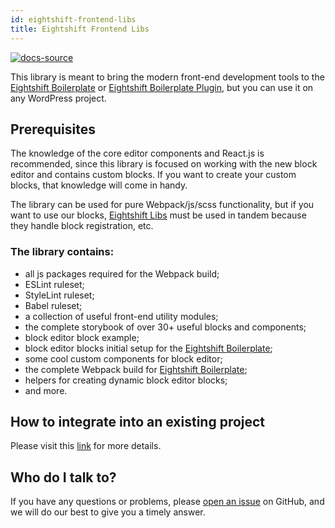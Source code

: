 ```yaml
---
id: eightshift-frontend-libs
title: Eightshift Frontend Libs
---
```


[![docs-source](https://img.shields.io/badge/version--5.0.0-eigthshift--frontend--libs-yellow?style=for-the-badge&logo=javascript&labelColor=2a2a2a)](https://github.com/infinum/eightshift-frontend-libs)

This library is meant to bring the modern front-end development tools to the [Eightshift Boilerplate](https://github.com/infinum/eightshift-boilerplate) or [Eightshift Boilerplate Plugin](https://github.com/infinum/eightshift-boilerplate-plugin), but you can use it on any WordPress project.

## Prerequisites

The knowledge of the core editor components and React.js is recommended, since this library is focused on working with the new block editor and contains custom blocks. If you want to create your custom blocks, that knowledge will come in handy.

The library can be used for pure Webpack/js/scss functionality, but if you want to use our blocks, [Eightshift Libs](https://github.com/infinum/eightshift-libs/) must be used in tandem because they handle block registration, etc.

### The library contains:

- all js packages required for the Webpack build;
- ESLint ruleset;
- StyleLint ruleset;
- Babel ruleset;
- a collection of useful front-end utility modules;
- the complete storybook of over 30+ useful blocks and components;
- block editor block example;
- block editor blocks initial setup for the [Eightshift Boilerplate](https://github.com/infinum/eightshift-boilerplate);
- some cool custom components for block editor;
- the complete Webpack build for [Eightshift Boilerplate](https://github.com/infinum/eightshift-boilerplate);
- helpers for creating dynamic block editor blocks;
- and more.

## How to integrate into an existing project

Please visit this [link](advanced/custom-eightshift-frontend-libs-usage) for more details.

## Who do I talk to?

If you have any questions or problems, please [open an issue](https://github.com/infinum/eightshift-frontend-libs/issues) on GitHub, and we will do our best to give you a timely answer.
